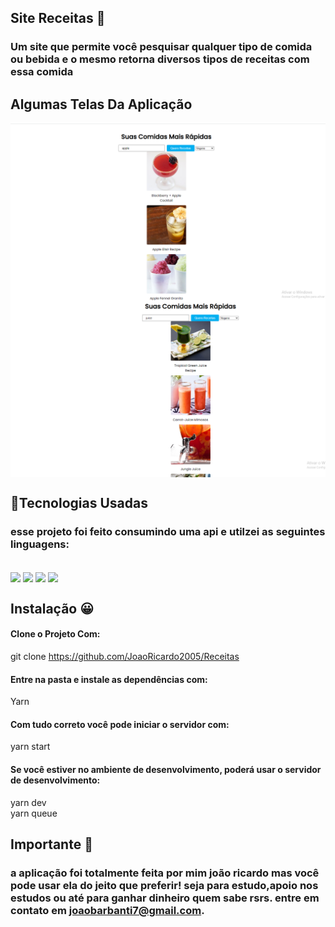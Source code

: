 ## Site Receitas 🥝

### Um site que permite você pesquisar qualquer tipo de comida ou bebida e o mesmo retorna diversos tipos de receitas com essa comida
## Algumas Telas Da Aplicação
<img align="center" src="git.png">
<img align="center" src="juice.png">


## 🚀Tecnologias Usadas

### esse projeto foi feito consumindo uma api e utilzei as seguintes linguagens:

<div style="display: inline_block"><br/>
<img align="center" src="https://img.shields.io/badge/React-20232A?style=for-the-badge&logo=react&logoColor=61DAFB">
<img align="center" src="https://img.shields.io/badge/JavaScript-323330?style=for-the-badge&logo=javascript&logoColor=F7DF1E">
<img align="center" src="	https://img.shields.io/badge/CSS3-1572B6?style=for-the-badge&logo=css3&logoColor=white">
<img align="center" src="https://img.shields.io/badge/HTML5-E34F26?style=for-the-badge&logo=html5&logoColor=white">

</div>

## Instalação 😀 

#### Clone o Projeto Com: </br>

git clone https://github.com/JoaoRicardo2005/Receitas
#### Entre na pasta e instale as dependências com: 
 Yarn
#### Com tudo correto você pode iniciar o servidor com:
yarn start
#### Se você estiver no ambiente de desenvolvimento, poderá usar o servidor de desenvolvimento:
yarn dev</br>
yarn queue
## Importante 💛

### a aplicação foi totalmente feita por mim joão ricardo mas você pode usar ela do jeito que preferir! seja para estudo,apoio nos estudos ou até para ganhar dinheiro quem sabe rsrs. entre em contato em joaobarbanti7@gmail.com.
</div>

